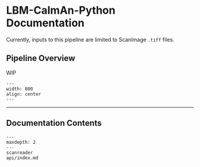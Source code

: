 # LBM-CaImAn-Python Documentation 

Currently, inputs to this pipeline are limited to ScanImage `.tiff` files.

## Pipeline Overview

WIP

```{thumbnail} https://github.com/MillerBrainObservatory/static-assets/blob/master/_images/ex_diagram.png
---
width: 800
align: center
---

```

----------------

## Documentation Contents

```{toctree}
---
maxdepth: 2
---
scanreader
api/index.md
```

<!-- image_gallery -->
<!-- glossary -->
<!-- snippets.md -->
